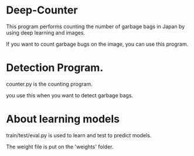 # Deep-Counter
This program performs counting the number of garbage bags in Japan by using deep learning and images.

If you want to count garbage bugs on the image, you can use this program.

# Detection Program.
counter.py is the counting program.

you use this when you want to detect garbage bags.

# About learning models
train/test/eval.py is used to learn and test to predict models.

The weight file is put on the 'weights' folder.
